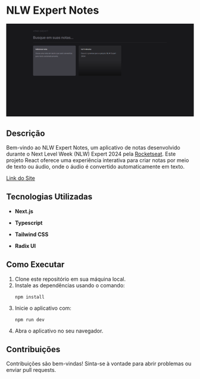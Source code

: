 # NLW Expert Notes

![preview](./preview.png)

## Descrição

Bem-vindo ao NLW Expert Notes, um aplicativo de notas desenvolvido durante o Next Level Week (NLW) Expert 2024 pela [Rocketseat](https://www.rocketseat.com.br/). Este projeto React oferece uma experiência interativa para criar notas por meio de texto ou áudio, onde o áudio é convertido automaticamente em texto.

[Link do Site](https://nlw-expert-notes-kappa.vercel.app)

## Tecnologias Utilizadas

- **Next.js**

- **Typescript**

- **Tailwind CSS**

- **Radix UI**

## Como Executar

1. Clone este repositório em sua máquina local.
2. Instale as dependências usando o comando:
   ```
   npm install
   ```
3. Inicie o aplicativo com:
   ```
   npm run dev
   ```
4. Abra o aplicativo no seu navegador.

## Contribuições

Contribuições são bem-vindas! Sinta-se à vontade para abrir problemas ou enviar pull requests.
